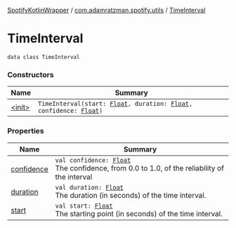 [SpotifyKotlinWrapper](../../index.md) / [com.adamratzman.spotify.utils](../index.md) / [TimeInterval](./index.md)

# TimeInterval

`data class TimeInterval`

### Constructors

| Name | Summary |
|---|---|
| [&lt;init&gt;](-init-.md) | `TimeInterval(start: `[`Float`](https://kotlinlang.org/api/latest/jvm/stdlib/kotlin/-float/index.html)`, duration: `[`Float`](https://kotlinlang.org/api/latest/jvm/stdlib/kotlin/-float/index.html)`, confidence: `[`Float`](https://kotlinlang.org/api/latest/jvm/stdlib/kotlin/-float/index.html)`)` |

### Properties

| Name | Summary |
|---|---|
| [confidence](confidence.md) | `val confidence: `[`Float`](https://kotlinlang.org/api/latest/jvm/stdlib/kotlin/-float/index.html)<br>The confidence, from 0.0 to 1.0, of the reliability of the interval |
| [duration](duration.md) | `val duration: `[`Float`](https://kotlinlang.org/api/latest/jvm/stdlib/kotlin/-float/index.html)<br>The duration (in seconds) of the time interval. |
| [start](start.md) | `val start: `[`Float`](https://kotlinlang.org/api/latest/jvm/stdlib/kotlin/-float/index.html)<br>The starting point (in seconds) of the time interval. |

